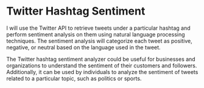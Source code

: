# Twitter Hashtag Sentiment

I will use the Twitter API to retrieve tweets under a particular hashtag and perform sentiment analysis on them using natural language processing techniques. The sentiment analysis will categorize each tweet as positive, negative, or neutral based on the language used in the tweet.

The Twitter hashtag sentiment analyzer could be useful for businesses and organizations to understand the sentiment of their customers and followers. Additionally, it can be used by individuals to analyze the sentiment of tweets related to a particular topic, such as politics or sports.
